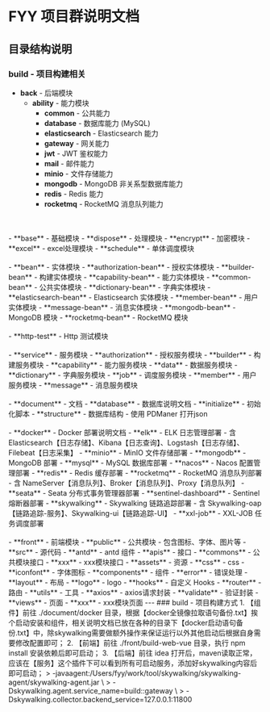 # FYY 项目群说明文档

## 目录结构说明

### build - 项目构建相关

- **back** - 后端模块
    - **ability** - 能力模块
        - **common** - 公共能力
        - **database** - 数据库能力 (MySQL)
        - **elasticsearch** - Elasticsearch 能力
        - **gateway** - 网关能力
        - **jwt** - JWT 鉴权能力
        - **mail** - 邮件能力
        - **minio** - 文件存储能力
        - **mongodb** - MongoDB 非关系型数据库能力
        - **redis** - Redis 能力
        - **rocketmq** - RocketMQ 消息队列能力
<br>
<br>
    - **base** - 基础模块
        - **dispose** - 处理模块
        - **encrypt** - 加密模块
        - **excel** - excel处理模块
        - **schedule** - 单体调度模块
<br>
<br>
    - **bean** - 实体模块
        - **authorization-bean** - 授权实体模块
        - **builder-bean** - 构建实体模块
        - **capability-bean** - 能力实体模块
        - **common-bean** - 公共实体模块
        - **dictionary-bean** - 字典实体模块
        - **elasticsearch-bean** - Elasticsearch 实体模块
        - **member-bean** - 用户实体模块
        - **message-bean** - 消息实体模块
        - **mongodb-bean** - MongoDB 模块
        - **rocketmq-bean** - RocketMQ 模块
<br>
<br>
    - **http-test** - Http 测试模块
<br>
<br>
    - **service** - 服务模块
        - **authorization** - 授权服务模块
        - **builder** - 构建服务模块
        - **capability** - 能力服务模块
        - **data** - 数据服务模块
        - **dictionary** - 字典服务模块
        - **job** - 调度服务模块
        - **member** - 用户服务模块
        - **message** - 消息服务模块
<br>
<br>
- **document** - 文档
    - **database** - 数据库说明文档
        - **initialize** - 初始化脚本
        - **structure** - 数据库结构 - 使用 PDManer 打开json
<br>
<br>
    - **docker** - Docker 部署说明文档
        - **elk** - ELK 日志管理部署 - 含 Elasticsearch【日志存储】、Kibana【日志查询】、Logstash【日志存储】、Filebeat【日志采集】
        - **minio** - MinIO 文件存储部署
        - **mongodb** - MongoDB 部署
        - **mysql** - MySQL 数据库部署
        - **nacos** - Nacos 配置管理部署
        - **redis** - Redis 缓存部署
        - **rocketmq** - RocketMQ 消息队列部署 - 含 NameServer【消息队列】、Broker【消息队列】、Proxy【消息队列】
        - **seata** - Seata 分布式事务管理器部署
        - **sentinel-dashboard** - Sentinel 熔断器部署
        - **skywalking** - Skywalking 链路追踪部署 - 含 Skywalking-oap【链路追踪-服务】、Skywalking-ui【链路追踪-UI】
        - **xxl-job** - XXL-JOB 任务调度部署
<br>
<br>
- **front** - 前端模块
    - **public** - 公共模块 - 包含图标、字体、图片等
    - **src** - 源代码
        - **antd** - antd 组件
        - **apis** - 接口
            - **commons** - 公共模块接口
            - **xxx** - xxx模块接口
        - **assets** - 资源
            - **css** - css
            - **iconfont** - 字体图标
        - **components** - 组件
            - **error** - 错误处理
            - **layout** - 布局
            - **logo** - logo
        - **hooks** - 自定义 Hooks
        - **router** - 路由
        - **utils** - 工具
            - **axios** - axios请求封装
            - **validate** - 验证封装
        - **views** - 页面
          - **xxx** - xxx模块页面
---
### build - 项目构建方式
1. 【组件】前往 ./document/docker 目录，根据【docker全镜像拉取语句备份.txt】挨个启动安装和组件，相关说明文档已放在各种的目录下【docker启动语句备份.txt】中，除skywalking需要做额外操作来保证运行以外其他启动后根据自身需要修改配置即可；
2. 【前端】前往 ./front/build-web-vue 目录，执行 npm install 安装依赖后即可启动；
3. 【后端】前往 idea 打开后，maven读取正常，应该在【服务】这个插件下可以看到所有可启动服务，添加好skywalking内容后即可启动；
>   -javaagent:/Users/fyy/work/tool/skywalking/skywalking-agent/skywalking-agent.jar \
>   -Dskywalking.agent.service_name=build::gateway \
>   -Dskywalking.collector.backend_service=127.0.0.1:11800